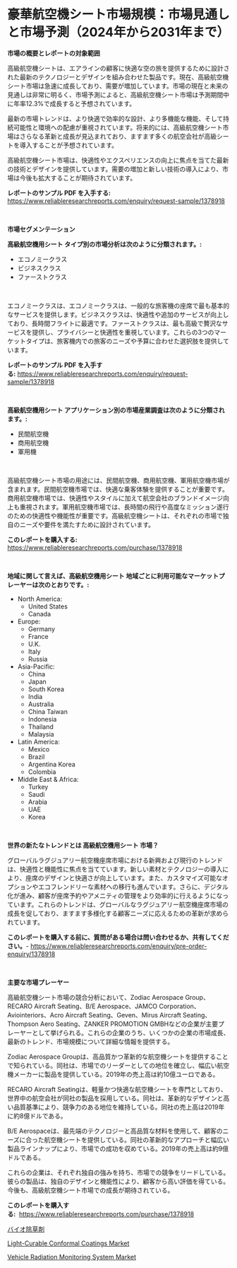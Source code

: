 <p><h1>豪華航空機シート市場規模：市場見通しと市場予測（2024年から2031年まで）</h1></p><p><strong>市場の概要とレポートの対象範囲</strong></p>
<p><p>高級航空機シートは、エアラインの顧客に快適な空の旅を提供するために設計された最新のテクノロジーとデザインを組み合わせた製品です。現在、高級航空機シート市場は急速に成長しており、需要が増加しています。市場の現在と未来の見通しは非常に明るく、市場予測によると、高級航空機シート市場は予測期間中に年率12.3%で成長すると予想されています。</p><p>最新の市場トレンドは、より快適で効率的な設計、より多機能な機能、そして持続可能性と環境への配慮が重視されています。将来的には、高級航空機シート市場はさらなる革新と成長が見込まれており、ますます多くの航空会社が高級シートを導入することが予想されています。</p><p>高級航空機シート市場は、快適性やエクスペリエンスの向上に焦点を当てた最新の技術とデザインを提供しています。需要の増加と新しい技術の導入により、市場は今後も拡大することが期待されています。</p></p>
<p><strong>レポートのサンプル PDF を入手する:</strong> <a href="https://www.reliableresearchreports.com/enquiry/request-sample/1378918">https://www.reliableresearchreports.com/enquiry/request-sample/1378918</a></p>
<p>&nbsp;</p>
<p><strong>市場セグメンテーション</strong></p>
<p><strong>高級航空機用シート タイプ別の市場分析は次のように分類されます。:</strong></p>
<p><ul><li>エコノミークラス</li><li>ビジネスクラス</li><li>ファーストクラス</li></ul></p>
<p>&nbsp;</p>
<p><p>エコノミークラスは、エコノミークラスは、一般的な旅客機の座席で最も基本的なサービスを提供します。ビジネスクラスは、快適性や追加のサービスが向上しており、長時間フライトに最適です。ファーストクラスは、最も高級で贅沢なサービスを提供し、プライバシーと快適性を重視しています。これらの3つのマーケットタイプは、旅客機内での旅客のニーズや予算に合わせた選択肢を提供しています。</p></p>
<p><strong>レポートのサンプル PDF を入手する:</strong>&nbsp;<a href="https://www.reliableresearchreports.com/enquiry/request-sample/1378918">https://www.reliableresearchreports.com/enquiry/request-sample/1378918</a></p>
<p>&nbsp;</p>
<p><strong> 高級航空機用シート アプリケーション別の市場産業調査は次のように分類されます。:</strong></p>
<p><ul><li>民間航空機</li><li>商用航空機</li><li>軍用機</li></ul></p>
<p>&nbsp;</p>
<p><p>高級航空機シート市場の用途には、民間航空機、商用航空機、軍用航空機市場が含まれます。民間航空機市場では、快適な乗客体験を提供することが重要です。商用航空機市場では、快適性やスタイルに加えて航空会社のブランドイメージ向上も重視されます。軍用航空機市場では、長時間の飛行や高度なミッション遂行のための快適性や機能性が重要です。高級航空機シートは、それぞれの市場で独自のニーズや要件を満たすために設計されています。</p></p>
<p><strong>このレポートを購入する:</strong>&nbsp; <a href="https://www.reliableresearchreports.com/purchase/1378918">https://www.reliableresearchreports.com/purchase/1378918</a></p>
<p>&nbsp;</p>
<p><strong>地域に関して言えば、高級航空機用シート 地域ごとに利用可能なマーケットプレーヤーは次のとおりです。:</strong></p>
<p><ul>
    <li>
        North America:
        <ul>
            <li>United States</li>
            <li>Canada</li>
        </ul>
    </li>
    <li>
        Europe:
        <ul>
            <li>Germany</li>
            <li>France</li>
            <li>U.K.</li>
            <li>Italy</li>
            <li>Russia</li>
        </ul>
    </li>
    <li>
        Asia-Pacific:
        <ul>
            <li>China</li>
            <li>Japan</li>
            <li>South Korea</li>
            <li>India</li>
            <li>Australia</li>
            <li>China Taiwan</li>
            <li>Indonesia</li>
            <li>Thailand</li>
            <li>Malaysia</li>
        </ul>
    </li>
    <li>
        Latin America:
        <ul>
            <li>Mexico</li>
            <li>Brazil</li>
            <li>Argentina Korea</li>
            <li>Colombia</li>
        </ul>
    </li>
    <li>
        Middle East & Africa:
        <ul>
            <li>Turkey</li>
            <li>Saudi</li>
            <li>Arabia</li>
            <li>UAE</li>
            <li>Korea</li>
        </ul>
    </li>
    </ul></p>
<p>&nbsp;</p>
<p><strong>世界の新たなトレンドとは 高級航空機用シート 市場？</strong></p>
<p><p>グローバルラグジュアリー航空機座席市場における新興および現行のトレンドは、快適性と機能性に焦点を当てています。新しい素材とテクノロジーの導入により、座席のデザインと快適さが向上しています。また、カスタマイズ可能なオプションやエコフレンドリーな素材への移行も進んでいます。さらに、デジタル化が進み、顧客が座席予約やアメニティの管理をより効率的に行えるようになっています。これらのトレンドは、グローバルなラグジュアリー航空機座席市場の成長を促しており、ますます多様化する顧客ニーズに応えるための革新が求められています。</p></p>
<p><strong>このレポートを購入する前に、質問がある場合は問い合わせるか、共有してください。</strong>- <a href="https://www.reliableresearchreports.com/enquiry/pre-order-enquiry/1378918">https://www.reliableresearchreports.com/enquiry/pre-order-enquiry/1378918</a></p>
<p>&nbsp;</p>
<p><strong>主要な市場プレーヤー</strong></p>
<p><p>高級航空機シート市場の競合分析において、Zodiac Aerospace Group、RECARO Aircraft Seating、B/E Aerospace、JAMCO Corporation、Aviointeriors、Acro Aircraft Seating、Geven、Mirus Aircraft Seating、Thompson Aero Seating、ZANKER PROMOTION GMBHなどの企業が主要プレーヤーとして挙げられる。これらの企業のうち、いくつかの企業の市場成長、最新のトレンド、市場規模について詳細な情報を提供する。</p><p>Zodiac Aerospace Groupは、高品質かつ革新的な航空機シートを提供することで知られている。同社は、市場でのリーダーとしての地位を確立し、幅広い航空機メーカーに製品を提供している。2019年の売上高は約10億ユーロである。</p><p>RECARO Aircraft Seatingは、軽量かつ快適な航空機シートを専門としており、世界中の航空会社が同社の製品を採用している。同社は、革新的なデザインと高い品質基準により、競争力のある地位を維持している。同社の売上高は2019年に約8億ドルである。</p><p>B/E Aerospaceは、最先端のテクノロジーと高品質な材料を使用して、顧客のニーズに合った航空機シートを提供している。同社の革新的なアプローチと幅広い製品ラインナップにより、市場での成功を収めている。2019年の売上高は約9億ドルである。</p><p>これらの企業は、それぞれ独自の強みを持ち、市場での競争をリードしている。彼らの製品は、独自のデザインと機能性により、顧客から高い評価を得ている。今後も、高級航空機シート市場での成長が期待されている。</p></p>
<p><strong>このレポートを購入する:</strong>&nbsp;&nbsp;<a href="https://www.reliableresearchreports.com/purchase/1378918">https://www.reliableresearchreports.com/purchase/1378918</a></p>
<p><p><a href="https://medium.com/@harmonybogan1944/%E6%AC%A1%E3%81%AE%E6%96%87%E7%AB%A0%E3%82%92%E6%97%A5%E6%9C%AC%E8%AA%9E%E3%81%AB%E7%BF%BB%E8%A8%B3%E3%81%97%E3%81%BE%E3%81%99-%E3%83%90%E3%82%A4%E3%82%AA%E3%83%8F%E3%83%BC%E3%83%93%E3%82%B5%E3%82%A4%E3%83%89%E5%B8%82%E5%A0%B4%E5%B1%95%E6%9C%9B-%E6%A5%AD%E7%95%8C%E3%81%AE%E6%A6%82%E8%A6%81%E3%81%A8%E4%BA%88%E6%B8%AC-2024%E5%B9%B4%E3%81%8B%E3%82%892031%E5%B9%B4-28355c852a32">バイオ除草剤</a></p><p><a href="https://github.com/Glendatilghmankmgz0rbhwpy/Market-Research-Report-List-1/blob/main/light-curable-conformal-coatings-market.md">Light-Curable Conformal Coatings Market</a></p><p><a href="https://butternut-bug-553.notion.site/Vehicle-Radiation-Monitoring-System-Market-Furnish-Information-about-Market-Size-Market-Share-Mark-ecaea938a91e40388d81a69e09a87d64">Vehicle Radiation Monitoring System Market</a></p></p>